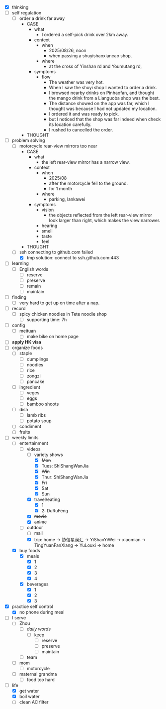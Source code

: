 - [x] thinking
- [ ] self regulation
    - [ ] order a drink far away
        - CASE
            - what
                - I ordered a self-pick drink over 2km away.
            - context
                - when
                    - 2025/08/26, noon
                    - when passing a shuyishaoxiancao shop.
                - where
                    - at the cross of Yinshan rd and Youmutang rd,
            - symptoms
                - flow
                    - The weather was very hot.
                    - When I saw the shuyi shop I wanted to order a drink.
                    - I browsed nearby drinks on Pinhaofan, and thought the mango drink from a Lianguoba shop was the best.
                    - The distance showed on the app was far, which I thought was because I had not updated my location.
                    - I ordered it and was ready to pick.
                    - but I noticed that the shop was far indeed when check its location carefully.
                    - I rushed to cancelled the order.
        - THOUGHT
- [ ] problem solving
    - [ ] motorcycle rear-view mirrors too near
        - CASE
            - what
                - the left rear-view mirror has a narrow view.
            - context
                - when
                    - 2025/08
                    - after the motorcycle fell to the ground.
                    - for 1 month 
                - where
                    - parking, lankawei
            - symptoms
                - vision
                    - the objects reflected from the left rear-view mirror look larger than right, which makes the view narrower.
                - hearing
                - smell
                - taste
                - feel
        - THOUGHT
    - [ ] ssh connecting to github.com failed
        - [x] tmp solution: connect to ssh.github.com:443
- [ ] learning
    - [ ] English words
        - [ ] reserve
        - [ ] preserve
        - [ ] remain
        - [ ] maintain
- [ ] finding
    - [ ] very hard to get up on time after a nap.
- [ ] record
    - [ ] spicy chicken noodles in Tete noodle shop
        - [ ] supporting time: 7h
- [ ] config
    - [ ] meituan
        - [ ] make bike on home page
- [ ] **apply HK visa**
- [ ] organize foods
    - [ ] staple
        - [ ] dumplings
        - [ ] noodles
        - [ ] rice
        - [ ] zongzi
        - [ ] pancake
    - [ ] ingredient
        - [ ] veges
        - [ ] eggs
        - [ ] bamboo shoots
    - [ ] dish
        - [ ] lamb ribs
        - [ ] potato soup
    - [ ] condiment
    - [ ] fruits
- [ ] weekly limits
    - [ ] entertainment 
        - [ ] videos
            - [ ] variety shows
                - [x] ~~Mon~~
                - [x] Tues: ShiShangWanJia
                - [x] ~~Win~~
                - [x] Thur: ShiShangWanJia
                - [x] Fri
                - [x] Sat
                - [x] Sun
            - [x] travel/eating
                - [x] 1
                - [x] 2: DuRuFeng
            - [x] ~~movie~~
            - [x] ~~anime~~
        - [ ] outdoor
            - [ ] mall
            - [x] trip: home -> 协信星澜汇 -> YiShaoYiWei -> xiaomian -> TingYuanFanXiang -> YuLouxi -> home
    - [x] buy foods
        - [x] meals
            - [x] 1
            - [x] 2
            - [x] 3
            - [x] 4
        - [x] beverages
            - [x] 1
            - [x] 2
            - [x] 3
- [x] practice self control
    - [x] no phone during meal
- [ ] I serve 
    - [ ] Zhou
        - [ ] *daily words*
            - [ ] keep
                - [ ] reserve
                - [ ] preserve
                - [ ] maintain
        - [ ] team
    - [ ] mom
        - [ ] motorcycle
    - [ ] maternal grandma
        - [ ] food too hard
- [ ] life
    - [x] get water
    - [x] boil water
    - [ ] clean AC filter